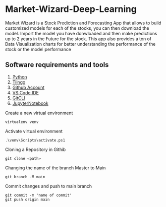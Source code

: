 # Market-Wizard-Deep-Learning
Market Wizard is a Stock Prediction and Forecasting App that allows to build customized models for each of the stocks, you can then download the model. Import the model you have donwloaded and then make predictions up to 2 years in the Future for the stock. This app also provides a ton of Data Visualization charts for better understanding the performance of the stock or the model performance

## Software requirements and tools
1. [Python](https://www.python.org/downloads/)
2. [Tiingo](https://www.tiingo.com/)
3. [Github Account](https://github.com/)
4. [VS Code IDE](https://code.visualstudio.com/)
5. [GitCLI](https://git-scm.com/book/en/v2/Getting-Started-The-Command-Line)
6. [JupyterNotebook](https://jupyter.org/)

Create a new virtual environment

```
virtualenv venv
```

Activate virtual environment

```
.\venv\Scripts\activate.ps1
```


Cloning a Repository in Githib 

```
git clone <path>
```

Changing the name of the branch Master to Main

```
git branch -M main
```

Commit changes and push to main branch
 
```
git commit -m 'name of commit'
git push origin main
```